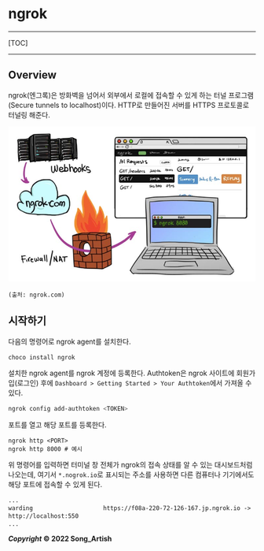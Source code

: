 # ngrok

---

[TOC]

---



## Overview

ngrok(엔그록)은 방화벽을 넘어서 외부에서 로컬에 접속할 수 있게 하는 터널 프로그램(Secure tunnels to localhost)이다. HTTP로 만들어진 서버를 HTTPS 프로토콜로 터널링 해준다.

![ngrok](img/ngrok.jpg)

`(출처: ngrok.com)`



## 시작하기

다음의 명령어로 ngrok agent를 설치한다.

```shell
choco install ngrok
```

설치한 ngrok agent를 ngrok 계정에 등록한다. Authtoken은 ngrok 사이트에 회원가입(로그인) 후에 `Dashboard > Getting Started > Your Authtoken`에서 가져올 수 있다.

```bash
ngrok config add-authtoken <TOKEN>
```

포트를 열고 해당 포트를 등록한다.

```shell
ngrok http <PORT>
ngrok http 8000	# 예시
```

위 명령어를 입력하면 터미널 창 전체가 ngrok의 접속 상태를 알 수 있는 대시보드처럼 나오는데, 여기서 `*.nogrok.io`로 표시되는 주소를 사용하면 다른 컴퓨터나 기기에서도 해당 포트에 접속할 수 있게 된다.

```
...
warding                    https://f08a-220-72-126-167.jp.ngrok.io -> http://localhost:550
...
```



***Copyright* © 2022 Song_Artish**


